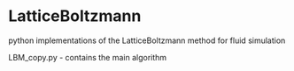 # LatticeBoltzmann
python implementations of the LatticeBoltzmann method for fluid simulation

LBM_copy.py - contains the main algorithm
